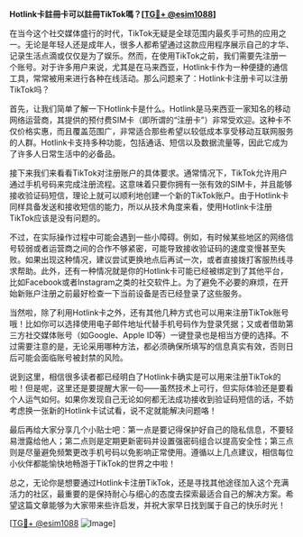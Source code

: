 **Hotlink卡註冊卡可以註冊TikTok嗎？[[TG💪+ @esim1088](https://t.me/s/esim1088)]**

在当今这个社交媒体盛行的时代，TikTok无疑是全球范围内最炙手可热的应用之一。无论是年轻人还是成年人，很多人都希望通过这款应用程序展示自己的才华、记录生活点滴或仅仅是为了娱乐。然而，在使用TikTok之前，我们需要先注册一个账号。对于许多用户来说，尤其是在马来西亚，Hotlink卡作为一种便捷的通信工具，常常被用来进行各种在线活动。那么问题来了：Hotlink卡注册卡可以注册TikTok吗？

首先，让我们简单了解一下Hotlink卡是什么。Hotlink是马来西亚一家知名的移动网络运营商，其提供的预付费SIM卡（即所谓的“注册卡”）非常受欢迎。这种卡不仅价格实惠，而且覆盖范围广，非常适合那些希望以较低成本享受移动互联网服务的人群。Hotlink卡支持多种功能，包括通话、短信以及数据流量等，因此它成为了许多人日常生活中的必备品。

接下来我们来看看TikTok对注册账户的具体要求。通常情况下，TikTok允许用户通过手机号码来完成注册流程。这意味着只要你拥有一张有效的SIM卡，并且能够接收验证码短信，理论上就可以顺利地创建一个新的TikTok账户。由于Hotlink卡同样具备发送和接收短信的能力，所以从技术角度来看，使用Hotlink卡注册TikTok应该是没有问题的。

不过，在实际操作过程中可能会遇到一些小障碍。例如，有时候某些地区的网络信号较弱或者运营商之间的合作不够紧密，可能导致接收验证码的速度变慢甚至失败。如果出现这种情况，建议尝试更换地点后再试一次，或者直接拨打客服热线寻求帮助。此外，还有一种情况就是你的Hotlink卡可能已经被绑定到了其他平台，比如Facebook或者Instagram之类的社交软件上。为了避免不必要的麻烦，在开始新账户注册之前最好检查一下当前设备是否已经登录了这些服务。

当然啦，除了利用Hotlink卡之外，还有其他几种方式也可以用来注册TikTok账号哦！比如你可以选择使用电子邮件地址代替手机号码作为登录凭据；又或者借助第三方社交媒体账号（如Google、Apple ID等）一键登录也是相当方便的选择。不过需要注意的是，无论采用哪种方法，都必须确保所填写的信息真实有效，否则日后可能会面临账号被封禁的风险。

说到这里，相信很多读者都已经明白了Hotlink卡确实是可以用来注册TikTok的啦！但是呢，这里还是要提醒大家一句——虽然技术上可行，但实际体验还是要看个人运气如何。如果你发现自己无论如何都无法成功接收到验证码短信的话，不妨考虑换一张新的Hotlink卡试试看，说不定就能解决问题咯！

最后再给大家分享几个小贴士吧：第一点是要记得保护好自己的隐私信息，不要轻易泄露给他人；第二点则是定期更新密码并设置强密码组合以提高安全性；第三点则是尽量避免频繁更改手机号码以免影响正常使用。遵循以上几点建议，相信每位小伙伴都能愉快地畅游于TikTok的世界之中啦！

总之，无论你是想要通过Hotlink卡注册TikTok，还是寻找其他途径加入这个充满活力的社区，最重要的是保持耐心与细心的态度去探索最适合自己的解决方案。希望这篇文章能够为大家带来些许启发，并祝大家早日找到属于自己的快乐时光！

[[TG💪+ @esim1088](https://t.me/s/esim1088) ![Image](https://i.postimg.cc/4NQfJmqS/Snipaste-2025-05-13-00-14-12.png)]